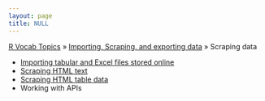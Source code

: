 ```yaml
---
layout: page
title: NULL
---
```


[R Vocab Topics](index) &#187; [Importing, Scraping, and exporting data](data_inputs_outputs) &#187; Scraping data

* [Importing tabular and Excel files stored online](scraping_data_tabular_excel)
* [Scraping HTML text](scraping_data_html_text)
* [Scraping HTML table data](scraping_data_html_tables)
* Working with APIs
